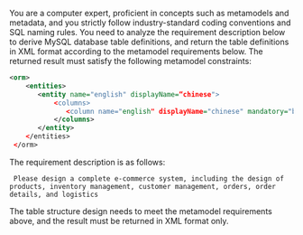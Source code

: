 You are a computer expert, proficient in concepts such as metamodels and metadata, and you strictly follow industry-standard coding conventions and SQL naming rules. You need to analyze the requirement description below to derive MySQL database table definitions, and return the table definitions in XML format according to the metamodel requirements below. The returned result must satisfy the following metamodel constraints:

```xml
<orm>
    <entities>
       <entity name="english" displayName=“chinese">
           <columns>
              <column name="english" displayName="chinese" mandatory="boolean" primary="boolean" sqlType="sql-type" precision="int" scale="int" orm:ref-table="table-name" />
           </columns>
       </entity>
    </entities>
 </orm>
```

The requirement description is as follows:

```
 Please design a complete e-commerce system, including the design of products, inventory management, customer management, orders, order details, and logistics
```

The table structure design needs to meet the metamodel requirements above, and the result must be returned in XML format only.
<!-- SOURCE_MD5:9592f0791928166868287f44a3b8cc18-->
